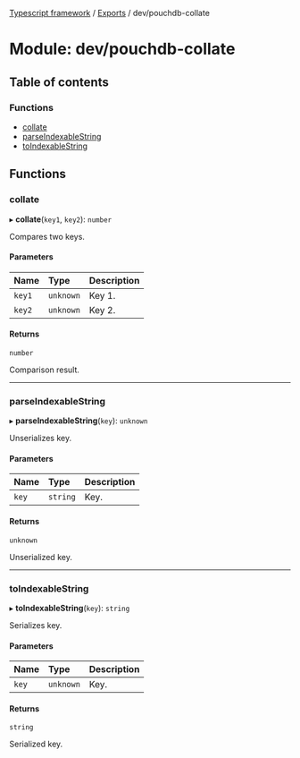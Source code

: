 [Typescript framework](../index.md) / [Exports](../modules.md) / dev/pouchdb-collate

# Module: dev/pouchdb-collate

## Table of contents

### Functions

- [collate](dev_pouchdb_collate.md#collate)
- [parseIndexableString](dev_pouchdb_collate.md#parseindexablestring)
- [toIndexableString](dev_pouchdb_collate.md#toindexablestring)

## Functions

### collate

▸ **collate**(`key1`, `key2`): `number`

Compares two keys.

#### Parameters

| Name | Type | Description |
| :------ | :------ | :------ |
| `key1` | `unknown` | Key 1. |
| `key2` | `unknown` | Key 2. |

#### Returns

`number`

Comparison result.

___

### parseIndexableString

▸ **parseIndexableString**(`key`): `unknown`

Unserializes key.

#### Parameters

| Name | Type | Description |
| :------ | :------ | :------ |
| `key` | `string` | Key. |

#### Returns

`unknown`

Unserialized key.

___

### toIndexableString

▸ **toIndexableString**(`key`): `string`

Serializes key.

#### Parameters

| Name | Type | Description |
| :------ | :------ | :------ |
| `key` | `unknown` | Key. |

#### Returns

`string`

Serialized key.
